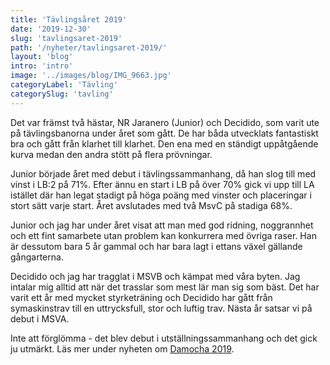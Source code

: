 ```yaml
---
title: 'Tävlingsåret 2019'
date: '2019-12-30'
slug: 'tavlingsaret-2019'
path: '/nyheter/tavlingsaret-2019/'
layout: 'blog'
intro: 'intro'
image: '../images/blog/IMG_9663.jpg'
categoryLabel: 'Tävling'
categorySlug: 'tavling'
---
```


Det var främst två hästar, NR Jaranero (Junior) och Decidido, som varit ute på tävlingsbanorna under året som gått. De har båda utvecklats fantastiskt bra och gått från klarhet till klarhet. Den ena med en ständigt uppåtgående kurva medan den andra stött på flera prövningar.

Junior började året med debut i tävlingssammanhang, då han slog till med vinst i LB:2 på 71%. Efter ännu en start i LB på över 70% gick vi upp till LA istället där han legat stadigt på höga poäng med vinster och placeringar i stort sätt varje start. Året avslutades med två MsvC på stadiga 68%.

Junior och jag har under året visat att man med god ridning, noggrannhet och ett fint samarbete utan problem kan konkurrera med övriga raser. Han är dessutom bara 5 år gammal och har bara lagt i ettans växel gällande gångarterna.

Decidido och jag har tragglat i MSVB och kämpat med våra byten. Jag intalar mig alltid att när det trasslar som mest lär man sig som bäst.
Det har varit ett år med mycket styrketräning och Decidido har gått från symaskinstrav till en uttrycksfull, stor och luftig trav. Nästa år satsar vi på debut i MSVA.

Inte att förglömma - det blev debut i utställningssammanhang och det gick ju utmärkt. Läs mer under nyheten om [Damocha 2019](/nyheter/damocha-2019).
